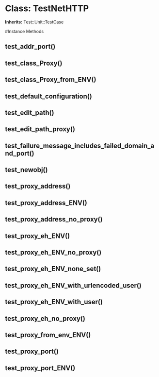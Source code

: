 # Class: TestNetHTTP
**Inherits:** Test::Unit::TestCase
    




#Instance Methods
## test_addr_port() [](#method-i-test_addr_port)

## test_class_Proxy() [](#method-i-test_class_Proxy)

## test_class_Proxy_from_ENV() [](#method-i-test_class_Proxy_from_ENV)

## test_default_configuration() [](#method-i-test_default_configuration)

## test_edit_path() [](#method-i-test_edit_path)

## test_edit_path_proxy() [](#method-i-test_edit_path_proxy)

## test_failure_message_includes_failed_domain_and_port() [](#method-i-test_failure_message_includes_failed_domain_and_port)

## test_newobj() [](#method-i-test_newobj)

## test_proxy_address() [](#method-i-test_proxy_address)

## test_proxy_address_ENV() [](#method-i-test_proxy_address_ENV)

## test_proxy_address_no_proxy() [](#method-i-test_proxy_address_no_proxy)

## test_proxy_eh_ENV() [](#method-i-test_proxy_eh_ENV)

## test_proxy_eh_ENV_no_proxy() [](#method-i-test_proxy_eh_ENV_no_proxy)

## test_proxy_eh_ENV_none_set() [](#method-i-test_proxy_eh_ENV_none_set)

## test_proxy_eh_ENV_with_urlencoded_user() [](#method-i-test_proxy_eh_ENV_with_urlencoded_user)

## test_proxy_eh_ENV_with_user() [](#method-i-test_proxy_eh_ENV_with_user)

## test_proxy_eh_no_proxy() [](#method-i-test_proxy_eh_no_proxy)

## test_proxy_from_env_ENV() [](#method-i-test_proxy_from_env_ENV)

## test_proxy_port() [](#method-i-test_proxy_port)

## test_proxy_port_ENV() [](#method-i-test_proxy_port_ENV)

